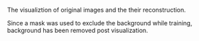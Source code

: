 The visualiztion of original images and the their reconstruction.

Since a mask was used to exclude the background while training, background has been removed post visualization. 
